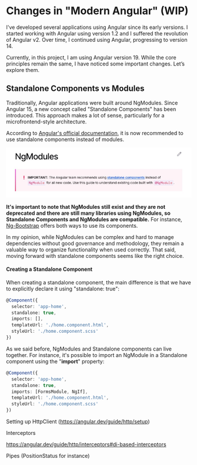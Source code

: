 # Changes in "Modern Angular" (WIP)

I've developed several applications using Angular since its early versions. I started working with Angular using version 1.2 and I suffered the revolution of Angular v2. Over time, I continued using Angular, progressing to version 14.

Currently, in this project, I am using Angular version 19. While the core principles remain the same, I have noticed some important changes. Let’s explore them.



## Standalone Components vs Modules

Traditionally, Angular applications were built around NgModules. Since Angular 15, a new concept called "Standalone Components" has been introduced. This approach makes a lot of sense, particularly for a microfrontend-style architecture.

According to [Angular's official documentation](https://angular.dev/guide/ngmodules/overview), it is now recommended to use standalone components instead of modules.

![ngmodules-not-recommended](../img/ngmodules-not-recommended.jpg)



**It's important to note that NgModules still exist and they are not deprecated and there are still many libraries using NgModules, so Standalone Components and NgModules are compatible.** For instance, [Ng-Bootstrap](https://ng-bootstrap.github.io/#/getting-started) offers both ways to use its components.



In my opinion, while NgModules can be complex and hard to manage dependencies without good governance and methodology, they remain a valuable way to organize functionality when used correctly. That said, moving forward with standalone components seems like the right choice.



#### Creating a Standalone Component

When creating a standalone component, the main difference is that we have to explicitly declare it using "standalone: true":

```typescript
@Component({
  selector: 'app-home',
  standalone: true,
  imports: [],
  templateUrl: './home.component.html',
  styleUrl: './home.component.scss'
})
```



As we said before, NgModules and Standalone components can live together. For instance, it's possible to import an NgModule in a Standalone component using the "**import**" property:

```typescript
@Component({
  selector: 'app-home',
  standalone: true,
  imports: [FormsModule, NgIf],
  templateUrl: './home.component.html',
  styleUrl: './home.component.scss'
})
```





Setting up HttpClient (https://angular.dev/guide/http/setup)

Interceptors

https://angular.dev/guide/http/interceptors#di-based-interceptors



Pipes (PositionStatus for instance)
